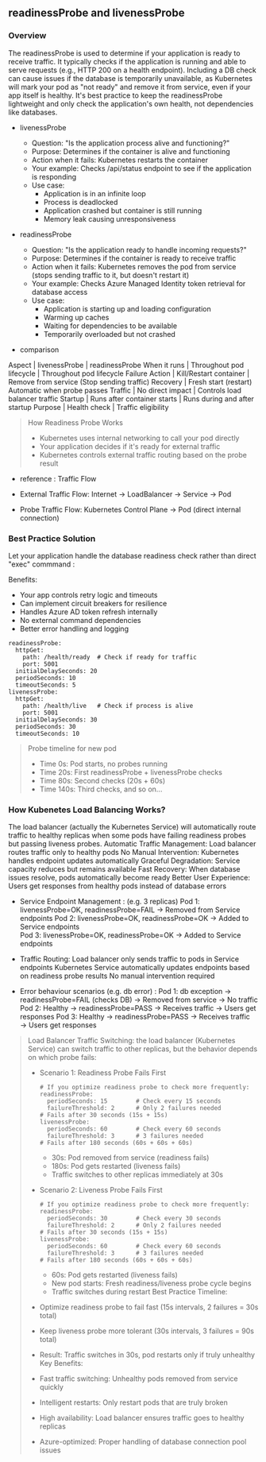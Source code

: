 
## readinessProbe and livenessProbe

### Overview
The readinessProbe is used to determine if your application is ready to receive traffic. It typically checks if the application is running and able to serve requests (e.g., HTTP 200 on a health endpoint).
Including a DB check can cause issues if the database is temporarily unavailable, as Kubernetes will mark your pod as "not ready" and remove it from service, even if your app itself is healthy.
It's best practice to keep the readinessProbe lightweight and only check the application's own health, not dependencies like databases.

- livenessProbe
  - Question: "Is the application process alive and functioning?"
  - Purpose: Determines if the container is alive and functioning
  - Action when it fails: Kubernetes restarts the container
  - Your example: Checks /api/status endpoint to see if the application is responding
  - Use case:
    - Application is in an infinite loop
    - Process is deadlocked
    - Application crashed but container is still running
    - Memory leak causing unresponsiveness

- readinessProbe
  - Question: "Is the application ready to handle incoming requests?"
  - Purpose: Determines if the container is ready to receive traffic
  - Action when it fails: Kubernetes removes the pod from service (stops sending traffic to it, but doesn't restart it)
  - Your example: Checks Azure Managed Identity token retrieval for database access
  - Use case:
    - Application is starting up and loading configuration
    - Warming up caches
    - Waiting for dependencies to be available
    - Temporarily overloaded but not crashed

* comparison

Aspect	| livenessProbe	| readinessProbe
When it runs	| Throughout pod lifecycle	| Throughout pod lifecycle
Failure Action	| Kill/Restart container	| Remove from service (Stop sending traffic)
Recovery | Fresh start (restart)	Automatic when probe passes
Traffic	| No direct impact	| Controls load balancer traffic
Startup	| Runs after container starts	| Runs during and after startup
Purpose	| Health check	| Traffic eligibility

> How Readiness Probe Works
> - Kubernetes uses internal networking to call your pod directly
> - Your application decides if it's ready for external traffic
> - Kubernetes controls external traffic routing based on the probe result

* reference : Traffic Flow
- External Traffic Flow:
Internet → LoadBalancer → Service → Pod

- Probe Traffic Flow:
Kubernetes Control Plane → Pod (direct internal connection)


### Best Practice Solution
Let your application handle the database readiness check rather than direct "exec" commmand :

Benefits:
- Your app controls retry logic and timeouts
- Can implement circuit breakers for resilience
- Handles Azure AD token refresh internally
- No external command dependencies
- Better error handling and logging

```
readinessProbe:
  httpGet:
    path: /health/ready  # Check if ready for traffic
    port: 5001
  initialDelaySeconds: 20
  periodSeconds: 10
  timeoutSeconds: 5
livenessProbe:
  httpGet:
    path: /health/live   # Check if process is alive
    port: 5001
  initialDelaySeconds: 30
  periodSeconds: 30
  timeoutSeconds: 10
```
> Probe timeline for new pod
> - Time 0s:     Pod starts, no probes running
> - Time 20s:    First readinessProbe + livenessProbe checks
> - Time 80s:    Second checks (20s + 60s)
> - Time 140s:   Third checks, and so on...

### How Kubenetes Load Balancing Works? 
The load balancer (actually the Kubernetes Service) will automatically route traffic to healthy replicas when some pods have failing readiness probes but passing liveness probes.
Automatic Traffic Management: Load balancer routes traffic only to healthy pods
No Manual Intervention: Kubernetes handles endpoint updates automatically
Graceful Degradation: Service capacity reduces but remains available
Fast Recovery: When database issues resolve, pods automatically become ready
Better User Experience: Users get responses from healthy pods instead of database errors

- Service Endpoint Management : (e.g. 3 replicas)
  Pod 1: livenessProbe=OK, readinessProbe=FAIL → Removed from Service endpoints
  Pod 2: livenessProbe=OK, readinessProbe=OK   → Added to Service endpoints  
  Pod 3: livenessProbe=OK, readinessProbe=OK   → Added to Service endpoints

- Traffic Routing:
  Load balancer only sends traffic to pods in Service endpoints
  Kubernetes Service automatically updates endpoints based on readiness probe results
  No manual intervention required

- Error behaviour scenarios (e.g. db error) :
  Pod 1: db exception → readinessProbe=FAIL (checks DB) → Removed from service → No traffic
  Pod 2: Healthy → readinessProbe=PASS → Receives traffic → Users get responses
  Pod 3: Healthy → readinessProbe=PASS → Receives traffic → Users get responses

> Load Balancer Traffic Switching: the load balancer (Kubernetes Service) can switch traffic to other replicas, but the behavior depends on which probe fails:
> - Scenario 1: Readiness Probe Fails First
>   ```
>   # If you optimize readiness probe to check more frequently:
>   readinessProbe:
>     periodSeconds: 15        # Check every 15 seconds
>     failureThreshold: 2      # Only 2 failures needed
>   # Fails after 30 seconds (15s + 15s)
>   livenessProbe:
>     periodSeconds: 60        # Check every 60 seconds
>     failureThreshold: 3      # 3 failures needed
>   # Fails after 180 seconds (60s + 60s + 60s)
>   ```
>   - 30s: Pod removed from service (readiness fails)
>   - 180s: Pod gets restarted (liveness fails)
>   - Traffic switches to other replicas immediately at 30s
>
> - Scenario 2: Liveness Probe Fails First
>   ```
>   # If you optimize readiness probe to check more frequently:
>   readinessProbe:
>     periodSeconds: 30        # Check every 30 seconds
>     failureThreshold: 2      # Only 2 failures needed
>   # Fails after 30 seconds (15s + 15s)
>   livenessProbe:
>     periodSeconds: 60        # Check every 60 seconds
>     failureThreshold: 3      # 3 failures needed
>   # Fails after 180 seconds (60s + 60s + 60s)
>   ```
>   - 60s: Pod gets restarted (liveness fails)
>   - New pod starts: Fresh readiness/liveness probe cycle begins
>   - Traffic switches during restart
> Best Practice Timeline:
> - Optimize readiness probe to fail fast (15s intervals, 2 failures = 30s total)
> - Keep liveness probe more tolerant (30s intervals, 3 failures = 90s total)
> - Result: Traffic switches in 30s, pod restarts only if truly unhealthy
> Key Benefits:
> - Fast traffic switching: Unhealthy pods removed from service quickly
> - Intelligent restarts: Only restart pods that are truly broken
> - High availability: Load balancer ensures traffic goes to healthy replicas
> - Azure-optimized: Proper handling of database connection pool issues



